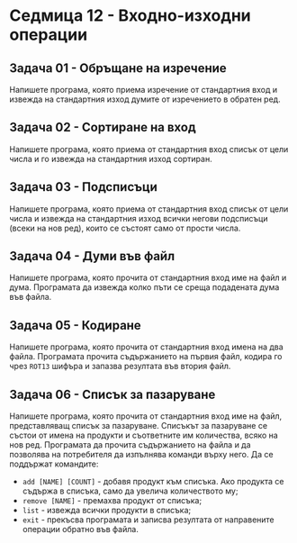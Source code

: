 # Седмица 12 - Входно-изходни операции

## Задача 01 - Обръщане на изречение
Напишете програма, която приема изречение от стандартния вход и извежда на стандартния изход думите от изречението в обратен ред.

## Задача 02 - Сортиране на вход
Напишете програма, която приема от стандартния вход списък от цели числа и го извежда на стандартния изход сортиран. 

## Задача 03 - Подсписъци
Напишете програма, която приема от стандартния вход списък от цели числа и извежда на стандартния изход всички негови подсписъци (всеки на нов ред), които се състоят само от прости числа.

## Задача 04 - Думи във файл
Напишете програма, която прочита от стандартния вход име на файл и дума. Програмата да извежда колко пъти се среща подадената дума във файла.

## Задача 05 - Кодиране
Напишете програма, която прочита от стандартния вход имена на два файла. Програмата прочита съдържанието на първия файл, кодира го чрез `ROT13` шифъра и запазва резултата във втория файл.

## Задача 06 - Списък за пазаруване
Напишете програма, която прочита от стандартния вход име на файл, представляващ списък за пазаруване. Списъкът за пазаруване се състои от имена на продукти и съответните им количества, всяко на нов ред. Програмата да прочита съдържанието на файла и да позволява на потребителя да изпълнява команди върху него. Да се поддържат командите:
- `add [NAME] [COUNT]` - добавя продукт към списъка. Ако продукта се съдържа в списъка, само да увелича количеството му;
- `remove [NAME]` - премахва продукт от списъка;
- `list` - извежда всички продукти в списъка;
- `exit` - прекъсва програмата и записва резултата от направените операции обратно във файла.
